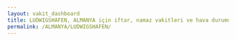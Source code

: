 ```yaml
---
layout: vakit_dashboard
title: LUDWIGSHAFEN, ALMANYA için iftar, namaz vakitleri ve hava durumu - ilçe/eyalet seç
permalink: /ALMANYA/LUDWIGSHAFEN/
---
```


<script type="text/javascript">
  var GLOBAL_COUNTRY = 'ALMANYA';
  var GLOBAL_CITY = 'LUDWIGSHAFEN';
  var GLOBAL_STATE = '';
  var lat = 72;
  var lon = 21;
</script>

